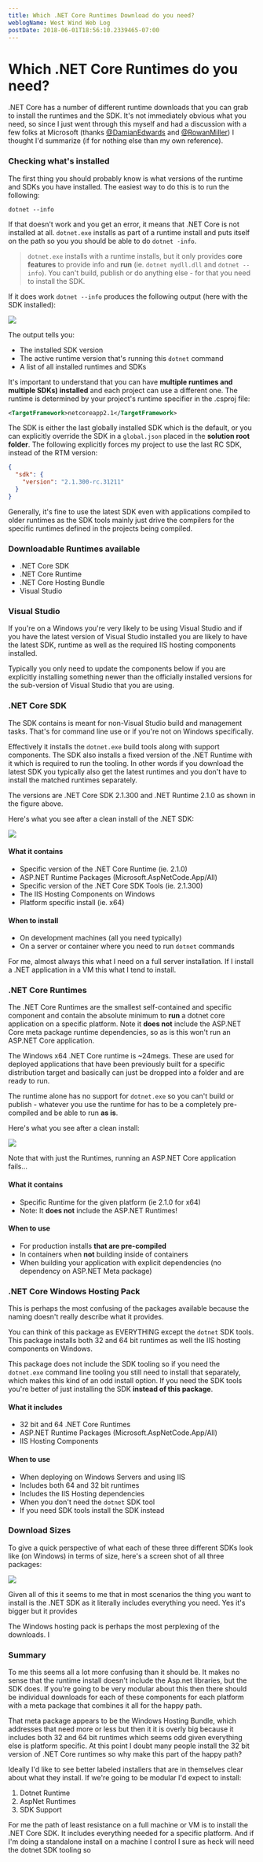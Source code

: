 ```yaml
---
title: Which .NET Core Runtimes Download do you need?
weblogName: West Wind Web Log
postDate: 2018-06-01T18:56:10.2339465-07:00
---
```

# Which .NET Core Runtimes do you need?
.NET Core has a number of different runtime downloads that you can grab to install the runtimes and the SDK. It's not immediately obvious what you need, so since I just went through this myself and had a discussion with a few folks at Microsoft (thanks [@DamianEdwards](https://twitter.com/DamianEdwards?lang=en) and [@RowanMiller](https://twitter.com/RowanMiller10)) I thought I'd summarize (if for nothing else than my own reference).

### Checking what's installed
The first thing you should probably know is what versions of the runtime and SDKs you have installed. The easiest way to do this is to run the following:

```
dotnet --info
```

If that doesn't work and you get an error, it means that .NET Core is not installed at all. `dotnet.exe` installs as part of a runtime install and puts itself on the path so you you should be able to do `dotnet -info`.

> `dotnet.exe` installs with a runtime installs, but it only provides **core features** to provide info and **run** (ie. `dotnet mydll.dll` and `dotnet --info`). You can't build, publish or do anything else - for that you need to install the SDK.

If it does work `dotnet --info` produces the following output (here with the SDK installed):

![](DotnetInfo.png)

The output tells you:

* The installed SDK version
* The active runtime version that's running this `dotnet` command
* A list of all installed runtimes and SDKs

It's important to understand that you can have **multiple runtimes and multiple SDKs) installed** and each project can use a different one. The runtime is determined by your project's runtime specifier in the .csproj file:

```xml
<TargetFramework>netcoreapp2.1</TargetFramework>
```  

The SDK is either the last globally installed SDK which is the default, or you can explicitly override the SDK in a `global.json` placed in the **solution root folder**. The following explicitly forces my project to use the last RC SDK, instead of the RTM version:

```json
{
  "sdk": {
    "version": "2.1.300-rc.31211"
  }
}
```

Generally, it's fine to use the latest SDK even with applications compiled to older runtimes as the SDK tools mainly just drive the compilers for the specific runtimes defined in the projects being compiled.

### Downloadable Runtimes available

* .NET Core SDK
* .NET Core Runtime
* .NET Core Hosting Bundle
* Visual Studio

### Visual Studio
If you're on a Windows you're very likely to be using Visual Studio and if you have the latest version of Visual Studio installed you are likely to have the latest SDK, runtime as well as the required IIS hosting components installed.

Typically you only need to update the components below if you are explicitly installing something newer than the officially installed versions for the sub-version of Visual Studio that you are using.

### .NET Core SDK
The SDK contains is meant for non-Visual Studio build and management tasks. That's for command line use or if you're not on Windows specifically.

Effectively it installs the `dotnet.exe` build tools along with support components. The SDK also installs a fixed version of the .NET Runtime with it which is required to run the tooling. In other words if you download the latest SDK you typically also get the latest runtimes and you don't have to install the matched runtimes separately.

The versions are .NET Core SDK 2.1.300 and .NET Runtime 2.1.0 as shown in the figure above.

Here's what you see after a clean install of the .NET SDK:

![](CleanSdkInstall.png)

#### What it contains

* Specific version of the .NET Core Runtime (ie. 2.1.0)
* ASP.NET Runtime Packages (Microsoft.AspNetCode.App/All)
* Specific version of the .NET Core SDK Tools (ie. 2.1.300)
* The IIS Hosting Components on Windows
* Platform specific install (ie. x64)

#### When to install

* On development machines (all you need typically)
* On a server or container where you need to run `dotnet` commands

For me, almost always this what I need on a full server installation. If I install a .NET application in a VM this what I tend to install.

### .NET Core Runtimes
The .NET Core Runtimes are the smallest self-contained and specific component and contain the absolute minimum to **run** a dotnet core application on a specific platform. Note it **does not** include the ASP.NET Core meta package runtime dependencies, so as is this won't run an ASP.NET Core application.

The Windows x64 .NET Core runtime is ~24megs. These are used for deployed applications that have been previously built for a specific distribution target and basically can just be dropped into a folder and are ready to run.

The runtime alone has no support for `dotnet.exe` so you can't build or publish - whatever you use the runtime for has to be a completely pre-compiled and be able to run **as is**.

Here's what you see after a clean install:

![](RuntimeInstall.png)

Note that with just the Runtimes, running an ASP.NET Core application fails...

#### What it contains
* Specific Runtime for the given platform (ie 2.1.0 for x64)
* Note: It **does not** include the ASP.NET Runtimes!

#### When to use
* For production installs **that are pre-compiled**
* In containers when **not** building inside of containers
* When building your application with explicit dependencies (no dependency on ASP.NET Meta package)

### .NET Core Windows Hosting Pack
This is perhaps the most confusing of the packages available because the naming doesn't really describe what it provides.

You can think of this package as EVERYTHING except the `dotnet` SDK tools. This package installs both 32 and 64 bit runtimes as well the IIS hosting components on Windows.

This package does not include the SDK tooling so if you need the `dotnet.exe` command line tooling you still need to install that separately, which makes this kind of an odd install option. If you need the SDK tools you're better of just installing the SDK **instead of this package**.

#### What it includes
* 32 bit and 64 .NET Core Runtimes
* ASP.NET Runtime Packages (Microsoft.AspNetCode.App/All)
* IIS Hosting Components

#### When to use

* When deploying on Windows Servers and using IIS
* Includes both 64 and 32 bit runtimes
* Includes the IIS Hosting dependencies
* When you don't need the `dotnet` SDK tool
* If you need SDK tools install the SDK instead

### Download Sizes
To give a quick perspective of what each of these three different SDKs look like (on Windows) in terms of size, here's a screen shot of all three packages:

![](DownloadSizes.png)

Given all of this it seems to me that in most scenarios the thing you want to install is the .NET SDK as it literally includes everything you need. Yes it's bigger but it provides 

The Windows hosting pack is perhaps the most perplexing of the downloads. I 

### Summary
To me this seems all a lot more confusing than it should be. It makes no sense that the runtime install doesn't include the Asp.net libraries, but the SDK does. If you're going to be very modular about this then there should be individual downloads for each of these components for each platform with a meta package that combines it all for the happy path.

That meta package appears to be the Windows Hosting Bundle, which addresses that need more or less but then it it is overly big because it includes both 32 and 64 bit runtimes which seems odd given everything else is platform specific. At this point I doubt many people install the 32 bit version of .NET Core runtimes so why make this part of the happy path?

Ideally I'd like to see better labeled installers that are in themselves clear about what they install. If we're going to be modular I'd expect to install:

1. Dotnet Runtime
2. AspNet Runtimes
3. SDK Support

For me the path of least resistance on a full machine or VM is to install the .NET Core SDK. It includes everything needed for a specific platform. And if I'm doing a standalone install on a machine I control I sure as heck will need the dotnet SDK tooling so 




